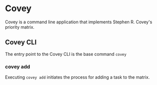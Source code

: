 # Covey
Covey is a command line application that implements Stephen R. Covey's priority matrix.

## Covey CLI

The entry point to the Covey CLI is the base command `covey`

### covey add
Executing `covey add` initiates the process for adding a task to the matrix.
